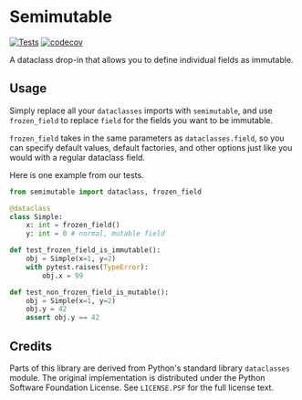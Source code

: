 # Semimutable

[![Tests](https://github.com/Glinte/semimutable/actions/workflows/ci.yml/badge.svg)](https://github.com/Glinte/semimutable/actions/workflows/ci.yml)
[![codecov](https://codecov.io/gh/Glinte/semimutable/branch/main/graph/badge.svg)](https://codecov.io/gh/Glinte/semimutable)

A dataclass drop-in that allows you to define individual fields as immutable.

## Usage

Simply replace all your `dataclasses` imports with `semimutable`, and use `frozen_field` to replace `field` for the fields you want to be immutable.

`frozen_field` takes in the same parameters as `dataclasses.field`, so you can specify default values, default factories, and other options just like you would with a regular dataclass field.

Here is one example from our tests.

```python
from semimutable import dataclass, frozen_field

@dataclass
class Simple:
    x: int = frozen_field()
    y: int = 0 # normal, mutable field

def test_frozen_field_is_immutable():
    obj = Simple(x=1, y=2)
    with pytest.raises(TypeError):
        obj.x = 99

def test_non_frozen_field_is_mutable():
    obj = Simple(x=1, y=2)
    obj.y = 42
    assert obj.y == 42
```

## Credits

Parts of this library are derived from Python's standard library `dataclasses` module. The original implementation is distributed under the Python Software Foundation License. See `LICENSE.PSF` for the full license text.